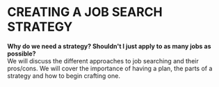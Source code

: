 # CREATING A JOB SEARCH STRATEGY
  
**Why do we need a strategy? Shouldn't I just apply to as many jobs as possible?**  
We will discuss the different approaches to job searching and their pros/cons. We will cover the importance of having a plan, the parts of a strategy and how to begin crafting one.
